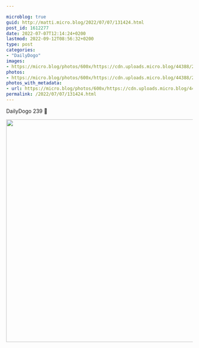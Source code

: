 ```yaml
---

microblog: true
guid: http://matti.micro.blog/2022/07/07/131424.html
post_id: 1612277
date: 2022-07-07T12:14:24+0200
lastmod: 2022-09-12T08:56:32+0200
type: post
categories:
- "DailyDogo"
images:
- https://micro.blog/photos/600x/https://cdn.uploads.micro.blog/44388/2022/f0682c9e51.jpg
photos:
- https://micro.blog/photos/600x/https://cdn.uploads.micro.blog/44388/2022/f0682c9e51.jpg
photos_with_metadata:
- url: https://micro.blog/photos/600x/https://cdn.uploads.micro.blog/44388/2022/f0682c9e51.jpg
permalink: /2022/07/07/131424.html
---
```

DailyDogo 239 🐶

<img src="/media/uploads/2022/f0682c9e51.jpg" width="600" height="600" alt="" />
